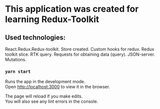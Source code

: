 # This application was created for learning Redux-Toolkit 



## Used technologies:
React.Redux.Redux-toolkit.
Store created.
Custom hooks for redux.
Redux toolkit slice.
RTK query. Requests for obtaining data (query).
JSON-server.
Mutations.

### `yarn start`

Runs the app in the development mode.\
Open [http://localhost:3000](http://localhost:3000) to view it in the browser.

The page will reload if you make edits.\
You will also see any lint errors in the console.


